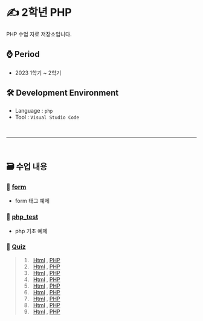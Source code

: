 # ✍ 2학년 PHP
PHP 수업 자료 저장소입니다.

## ⌚ Period
 - 2023 1학기 ~ 2학기

## 🛠 Development Environment
  - Language : `php` 
  - Tool : `Visual Studio Code`

<br>
<hr>
<br>

## 🗃 수업 내용

### 📁 [form](https://github.com/MsEmily1020/PHP_Class/tree/main/form)
- form 태그 예제

### 📁 [php_test](https://github.com/MsEmily1020/PHP_Class/tree/main/php_test)
- php 기초 예제

### 📁 [Quiz](https://github.com/MsEmily1020/PHP_Class/tree/main/form/Problem)

> 1. &nbsp; [Html](https://github.com/MsEmily1020/PHP_Class/blob/main/form/Problem/test1.html) , [PHP](https://github.com/MsEmily1020/PHP_Class/blob/main/form/Problem/test1.php)
> 2. &nbsp; [Html](https://github.com/MsEmily1020/PHP_Class/blob/main/form/Problem/test2.html) , [PHP](https://github.com/MsEmily1020/PHP_Class/blob/main/form/Problem/test2.php)
> 3. &nbsp; [Html](https://github.com/MsEmily1020/PHP_Class/blob/main/form/Problem/test3.html) , [PHP](https://github.com/MsEmily1020/PHP_Class/blob/main/form/Problem/test3.php)
> 4. &nbsp; [Html](https://github.com/MsEmily1020/PHP_Class/blob/main/form/Problem/test4.html) , [PHP](https://github.com/MsEmily1020/PHP_Class/blob/main/form/Problem/test4.php)
> 5. &nbsp; [Html](https://github.com/MsEmily1020/PHP_Class/blob/main/form/Problem/test5.html) , [PHP](https://github.com/MsEmily1020/PHP_Class/blob/main/form/Problem/test5.php)
> 6. &nbsp; [Html](https://github.com/MsEmily1020/PHP_Class/blob/main/form/Problem/test6.html) , [PHP](https://github.com/MsEmily1020/PHP_Class/blob/main/form/Problem/test6.php)
> 7. &nbsp; [Html](https://github.com/MsEmily1020/PHP_Class/blob/main/form/Problem/test7.html) , [PHP](https://github.com/MsEmily1020/PHP_Class/blob/main/form/Problem/test7.php)
> 8. &nbsp; [Html](https://github.com/MsEmily1020/PHP_Class/blob/main/form/Problem/test8.html) , [PHP](https://github.com/MsEmily1020/PHP_Class/blob/main/form/Problem/test8.php)
> 9. &nbsp; [Html](https://github.com/MsEmily1020/PHP_Class/blob/main/form/Problem/test9.html) , [PHP](https://github.com/MsEmily1020/PHP_Class/blob/main/form/Problem/test9.php)

